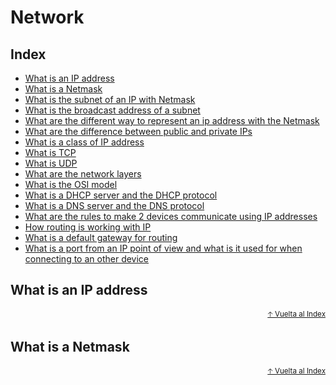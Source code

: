 # Network<!-- omit in toc -->

## Index<!-- omit in toc -->
- [What is an IP address](#what-is-an-ip-address)
- [What is a Netmask](#comandos-básicos)
- [What is the subnet of an IP with Netmask](#comandos-básicos)
- [What is the broadcast address of a subnet](#comandos-básicos)
- [What are the different way to represent an ip address with the Netmask](#comandos-básicos)
- [What are the difference between public and private IPs](#comandos-básicos)
- [What is a class of IP address](#comandos-básicos)
- [What is TCP](#comandos-básicos)
- [What is UDP](#comandos-básicos)
- [What are the network layers](#comandos-básicos)
- [What is the OSI model](#comandos-básicos)
- [What is a DHCP server and the DHCP protocol](#comandos-básicos)
- [What is a DNS server and the DNS protocol](#comandos-básicos)
- [What are the rules to make 2 devices communicate using IP addresses](#comandos-básicos)
- [How routing is working with IP](#comandos-básicos)
- [What is a default gateway for routing](#comandos-básicos)
- [What is a port from an IP point of view and what is it used for when connecting
to an other device](#comandos-básicos)


## What is an IP address


<div align="right">
  <small><a href="#network">🡡 Vuelta al Index</a></small>
</div>


## What is a Netmask


<div align="right">
  <small><a href="#network">🡡 Vuelta al Index</a></small>
</div>
